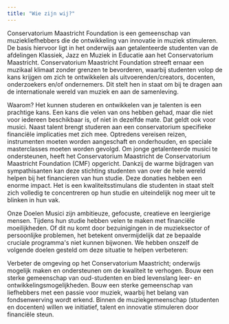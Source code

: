 ```yaml
---
title: "Wie zijn wij?"
---
```


Conservatorium Maastricht Foundation is een gemeenschap van muziekliefhebbers die de ontwikkeling van innovatie in muziek stimuleren. De basis hiervoor ligt in het onderwijs aan getalenteerde studenten van de afdelingen Klassiek, Jazz en Muziek in Educatie aan het Conservatorium Maastricht.
Conservatorium Maastricht Foundation streeft ernaar een muzikaal klimaat zonder grenzen te bevorderen, waarbij studenten volop de kans krijgen om zich te ontwikkelen als uitvoerenden/creators, docenten, onderzoekers en/of ondernemers. Dit stelt hen in staat om bij te dragen aan de internationale wereld van muziek en aan de samenleving.

Waarom?
Het kunnen studeren en ontwikkelen van je talenten is een prachtige kans. Een kans die velen van ons hebben gehad, maar die niet voor iedereen beschikbaar is, of niet in dezelfde mate. Dat geldt ook voor musici. Naast talent brengt studeren aan een conservatorium specifieke financiële implicaties met zich mee. Optredens vereisen reizen, instrumenten moeten worden aangeschaft en onderhouden, en speciale masterclasses moeten worden gevolgd.
Om jonge getalenteerde musici te ondersteunen, heeft het Conservatorium Maastricht de Conservatorium Maastricht Foundation (CMF) opgericht. Dankzij de warme bijdragen van sympathisanten kan deze stichting studenten van over de hele wereld helpen bij het financieren van hun studie. Deze donaties hebben een enorme impact. Het is een kwaliteitsstimulans die studenten in staat stelt zich volledig te concentreren op hun studie en uiteindelijk nog meer uit te blinken in hun vak.

Onze Doelen
Musici zijn ambitieuze, gefocuste, creatieve en leergierige mensen. Tijdens hun studie hebben velen te maken met financiële moeilijkheden. Of dit nu komt door bezuinigingen in de muzieksector of persoonlijke problemen, het betekent onvermijdelijk dat ze bepaalde cruciale programma's niet kunnen bijwonen. We hebben onszelf de volgende doelen gesteld om deze situatie te helpen verbeteren:

Verbeter de omgeving op het Conservatorium Maastricht; onderwijs mogelijk maken en ondersteunen om de kwaliteit te verhogen.
Bouw een sterke gemeenschap van oud-studenten en bied levenslang leer- en ontwikkelingsmogelijkheden.
Bouw een sterke gemeenschap van liefhebbers met een passie voor muziek, waarbij het belang van fondsenwerving wordt erkend.
Binnen de muziekgemeenschap (studenten en docenten) willen we initiatief, talent en innovatie stimuleren door financiële steun.